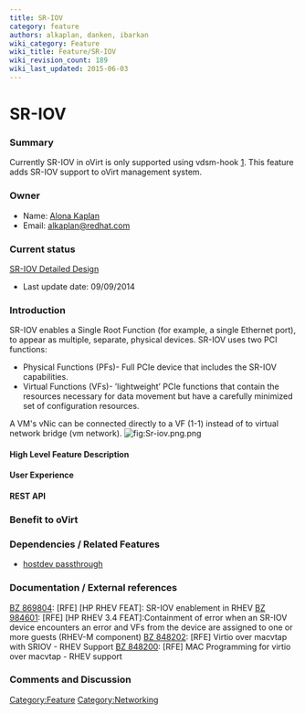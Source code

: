 ```yaml
---
title: SR-IOV
category: feature
authors: alkaplan, danken, ibarkan
wiki_category: Feature
wiki_title: Feature/SR-IOV
wiki_revision_count: 189
wiki_last_updated: 2015-06-03
---
```


# SR-IOV

### Summary

Currently SR-IOV in oVirt is only supported using vdsm-hook [1](http://www.ovirt.org/VDSM-Hooks/sriov). This feature adds SR-IOV support to oVirt management system.

### Owner

*   Name: [ Alona Kaplan](User:alkaplan)
*   Email: <alkaplan@redhat.com>

### Current status

[SR-IOV Detailed Design](http://wiki.ovirt.org/Feature/DetailedSRIOV)

*   Last update date: 09/09/2014

### Introduction

SR-IOV enables a Single Root Function (for example, a single Ethernet port), to appear as multiple, separate, physical devices. SR-IOV uses two PCI functions:

*   Physical Functions (PFs)- Full PCIe device that includes the SR-IOV capabilities.
*   Virtual Functions (VFs)- ’lightweight’ PCIe functions that contain the resources necessary for data movement but have a carefully minimized set of configuration resources.

A VM's vNic can be connected directly to a VF (1-1) instead of to virtual network bridge (vm network). ![](Sr-iov.png.png "fig:Sr-iov.png.png")

#### High Level Feature Description

#### User Experience

#### REST API

### Benefit to oVirt

### Dependencies / Related Features

*   [hostdev passthrough](http://www.ovirt.org/Features/hostdev_passthrough)

### Documentation / External references

[BZ 869804](https://bugzilla.redhat.com/869804): [RFE] [HP RHEV FEAT]: SR-IOV enablement in RHEV [BZ 984601](https://bugzilla.redhat.com/984601): [RFE] [HP RHEV 3.4 FEAT]:Containment of error when an SR-IOV device encounters an error and VFs from the device are assigned to one or more guests (RHEV-M component) [BZ 848202](https://bugzilla.redhat.com/848202): [RFE] Virtio over macvtap with SRIOV - RHEV Support [BZ 848200](https://bugzilla.redhat.com/848200): [RFE] MAC Programming for virtio over macvtap - RHEV support

### Comments and Discussion

<Category:Feature> <Category:Networking>
